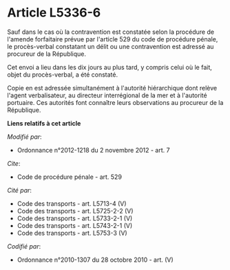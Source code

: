 # Article L5336-6

Sauf dans le cas où la contravention est constatée selon la procédure de l'amende forfaitaire prévue par l'article 529 du
code de procédure pénale, le procès-verbal constatant un délit ou une contravention est adressé au procureur de la
République.

Cet envoi a lieu dans les dix jours au plus tard, y compris celui où le fait, objet du procès-verbal, a été constaté.

Copie en est adressée simultanément à l'autorité hiérarchique dont relève l'agent verbalisateur, au directeur interrégional
de la mer et à l'autorité portuaire. Ces autorités font connaître leurs observations au procureur de la République.

**Liens relatifs à cet article**

_Modifié par_:

  - Ordonnance n°2012-1218 du 2 novembre 2012 - art. 7

_Cite_:

  - Code de procédure pénale - art. 529

_Cité par_:

  - Code des transports - art. L5713-4 (V)
  - Code des transports - art. L5725-2-2 (V)
  - Code des transports - art. L5733-2-1 (V)
  - Code des transports - art. L5743-2-1 (V)
  - Code des transports - art. L5753-3 (V)

_Codifié par_:

  - Ordonnance n°2010-1307 du 28 octobre 2010 - art. (V)
